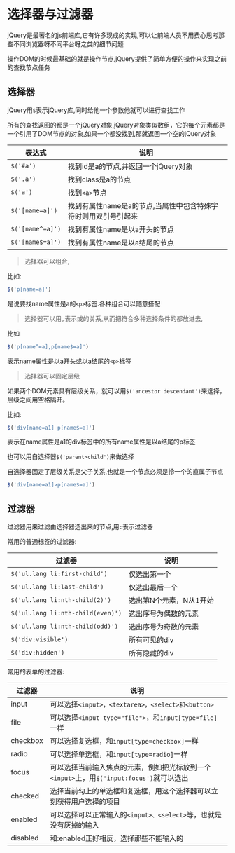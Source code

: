 
# 选择器与过滤器

jQuery是最著名的js前端库,它有许多现成的实现,可以让前端人员不用费心思考那些不同浏览器呀不同平台呀之类的细节问题

操作DOM的时候最基础的就是操作节点,jQuery提供了简单方便的操作来实现之前的查找节点任务

## 选择器

jQuery用`$`表示jQuery库,同时给他一个参数他就可以进行查找工作

所有的查找返回的都是一个jQuery对象,jQuery对象类似数组，它的每个元素都是一个引用了DOM节点的对象,如果一个都没找到,那就返回一个空的jQuery对象

表达式|说明
---|---
`$('#a')`|找到id是a的节点,并返回一个jQuery对象
`$('.a')`|找到class是a的节点
`$('a')`|找到`<a>`节点
`$('[name=a]')`|找到有属性name是a的节点,当属性中包含特殊字符时则用双引号引起来
`$('[name^=a]')`|找到有属性name是以a开头的节点
`$('[name$=a]')`|找到有属性name是以a结尾的节点

> 选择器可以组合,

比如:

```js
$('p[name=a]')
```

是说要找name属性是a的`<p>`标签.各种组合可以随意搭配

> 选择器可以用`,`表示或的关系,从而把符合多种选择条件的都放进去,

比如

```js
$('p[name^=a],p[name$=a]')
```

表示name属性是以a开头或以a结尾的`<p>`标签

>选择器可以固定层级

如果两个DOM元素具有层级关系，就可以用`$('ancestor descendant')`来选择，层级之间用空格隔开。

比如:

```js
$('div[name=a1] p[name$=a]')
```

表示在name属性是a1的div标签中的所有name属性是以a结尾的p标签

也可以用自选择器`$('parent>child')`来做选择

自选择器固定了层级关系是父子关系,也就是一个节点必须是拎一个的直属子节点

```js
$('div[name=a1]>p[name$=a]')
```

## 过滤器

过滤器用来过滤由选择器选出来的节点,用`:`表示过滤器

常用的普通标签的过滤器:

过滤器|说明
---|---
`$('ul.lang li:first-child')`|仅选出第一个
`$('ul.lang li:last-child')`| 仅选出最后一个
`$('ul.lang li:nth-child(2)')`| 选出第N个元素，N从1开始
`$('ul.lang li:nth-child(even)')`| 选出序号为偶数的元素
`$('ul.lang li:nth-child(odd)')`| 选出序号为奇数的元素
`$('div:visible')`| 所有可见的div
`$('div:hidden')`| 所有隐藏的div

常用的表单的过滤器:

过滤器|说明
---|---
input|可以选择`<input>，<textarea>，<select>和<button>`
file|可以选择`<input type="file">`，和`input[type=file]`一样
checkbox|可以选择复选框，和`input[type=checkbox]`一样
radio|可以选择单选框，和`input[type=radio]`一样
focus|可以选择当前输入焦点的元素，例如把光标放到一个`<input>`上，用`$('input:focus')`就可以选出
checked|选择当前勾上的单选框和复选框，用这个选择器可以立刻获得用户选择的项目
enabled|可以选择可以正常输入的`<input>、<select>`等，也就是没有灰掉的输入
disabled|和:enabled正好相反，选择那些不能输入的
